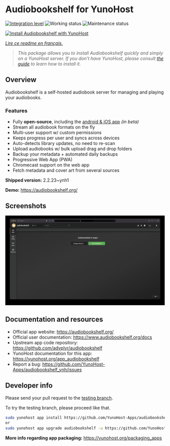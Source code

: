 <!--
N.B.: This README was automatically generated by https://github.com/YunoHost/apps/tree/master/tools/README-generator
It shall NOT be edited by hand.
-->

# Audiobookshelf for YunoHost

[![Integration level](https://dash.yunohost.org/integration/audiobookshelf.svg)](https://dash.yunohost.org/appci/app/audiobookshelf) ![Working status](https://ci-apps.yunohost.org/ci/badges/audiobookshelf.status.svg) ![Maintenance status](https://ci-apps.yunohost.org/ci/badges/audiobookshelf.maintain.svg)

[![Install Audiobookshelf with YunoHost](https://install-app.yunohost.org/install-with-yunohost.svg)](https://install-app.yunohost.org/?app=audiobookshelf)

*[Lire ce readme en français.](./README_fr.md)*

> *This package allows you to install Audiobookshelf quickly and simply on a YunoHost server.
If you don't have YunoHost, please consult [the guide](https://yunohost.org/#/install) to learn how to install it.*

## Overview

Audiobookshelf is a self-hosted audiobook server for managing and playing your audiobooks.

### Features

* Fully **open-source**, including the [android & iOS app](https://github.com/advplyr/audiobookshelf-app) *(in beta)*
* Stream all audiobook formats on the fly
* Multi-user support w/ custom permissions
* Keeps progress per user and syncs across devices
* Auto-detects library updates, no need to re-scan
* Upload audiobooks w/ bulk upload drag and drop folders
* Backup your metadata + automated daily backups
* Progressive Web App (PWA)
* Chromecast support on the web app
* Fetch metadata and cover art from several sources

**Shipped version:** 2.2.23~ynh1

**Demo:** https://audiobookshelf.org/

## Screenshots

![Screenshot of Audiobookshelf](./doc/screenshots/example.jpg)

## Documentation and resources

* Official app website: <https://audiobookshelf.org/>
* Official user documentation: <https://www.audiobookshelf.org/docs>
* Upstream app code repository: <https://github.com/advplyr/audiobookshelf>
* YunoHost documentation for this app: <https://yunohost.org/app_audiobookshelf>
* Report a bug: <https://github.com/YunoHost-Apps/audiobookshelf_ynh/issues>

## Developer info

Please send your pull request to the [testing branch](https://github.com/YunoHost-Apps/audiobookshelf_ynh/tree/testing).

To try the testing branch, please proceed like that.

``` bash
sudo yunohost app install https://github.com/YunoHost-Apps/audiobookshelf_ynh/tree/testing --debug
or
sudo yunohost app upgrade audiobookshelf -u https://github.com/YunoHost-Apps/audiobookshelf_ynh/tree/testing --debug
```

**More info regarding app packaging:** <https://yunohost.org/packaging_apps>
